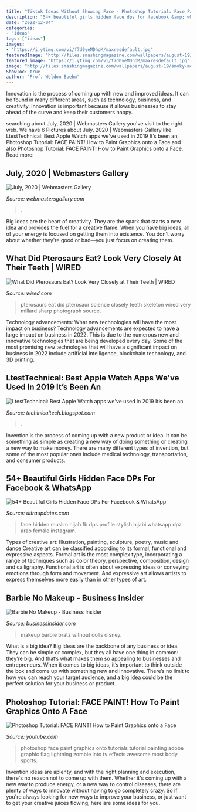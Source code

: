 ```yaml
---
title: "Tiktok Ideas Without Showing Face - Photoshop Tutorial: Face Paint! How To Paint Graphics Onto A Face"
description: "54+ beautiful girls hidden face dps for facebook &amp; whatsapp"
date: "2022-12-04"
categories:
- "ideas"
tags: ["ideas"]
images:
- "https://i.ytimg.com/vi/f7d0yeMDhoM/maxresdefault.jpg"
featuredImage: "http://files.smashingmagazine.com/wallpapers/august-19/smoky-mountain-bigfoot-conference/nocal/aug-19-smoky-mountain-bigfoot-conference-nocal-1280x800.jpg"
featured_image: "https://i.ytimg.com/vi/f7d0yeMDhoM/maxresdefault.jpg"
image: "http://files.smashingmagazine.com/wallpapers/august-19/smoky-mountain-bigfoot-conference/nocal/aug-19-smoky-mountain-bigfoot-conference-nocal-1280x800.jpg"
ShowToc: true
author: "Prof. Weldon Boehm"
---
```



Innovation is the process of coming up with new and improved ideas. It can be found in many different areas, such as technology, business, and creativity. Innovation is important because it allows businesses to stay ahead of the curve and keep their customers happy.

	

		
searching about July, 2020 | Webmasters Gallery you've visit to the right web. We have 6 Pictures about July, 2020 | Webmasters Gallery like LtestTechnical: Best Apple Watch apps we&#039;ve used in 2019 It’s been an, Photoshop Tutorial: FACE PAINT! How to Paint Graphics onto a Face and also Photoshop Tutorial: FACE PAINT! How to Paint Graphics onto a Face. Read more:
		
    
## July, 2020 | Webmasters Gallery

<img loading=lazy src="http://files.smashingmagazine.com/wallpapers/august-19/smoky-mountain-bigfoot-conference/nocal/aug-19-smoky-mountain-bigfoot-conference-nocal-1280x800.jpg" onerror="this.onerror=null;this.src='https://tse1.mm.bing.net/th?id=OIP.ZBHWxRf-9u6vRGm-ZlfO5wHaEo&amp;pid=15.1';" alt="July, 2020 | Webmasters Gallery">

_Source: webmastersgallery.com_

>. 

	

Big ideas are the heart of creativity. They are the spark that starts a new idea and provides the fuel for a creative flame. When you have big ideas, all of your energy is focused on getting them into existence. You don't worry about whether they're good or bad—you just focus on creating them.

    
## What Did Pterosaurs Eat? Look Very Closely At Their Teeth | WIRED

<img loading=lazy src="https://media.wired.com/photos/5f983268227dbb78ec30da9b/master/w_2560%2Cc_limit/Science_ptersour_SS22530489.jpg" onerror="this.onerror=null;this.src='https://tse2.mm.bing.net/th?id=OIP.T3laCBBkHlwnzd-WiLfbLQHaE8&amp;pid=15.1';" alt="What Did Pterosaurs Eat? Look Very Closely at Their Teeth | WIRED">

_Source: wired.com_

>pterosaurs eat did pterosaur science closely teeth skeleton wired very millard sharp photograph source. 

	

Technology advancements: What new technologies will have the most impact on business?
Technology advancements are expected to have a large impact on business in 2022. This is due to the numerous new and innovative technologies that are being developed every day. Some of the most promising new technologies that will have a significant impact on business in 2022 include artificial intelligence, blockchain technology, and 3D printing.

    
## LtestTechnical: Best Apple Watch Apps We&#039;ve Used In 2019 It’s Been An

<img loading=lazy src="https://lh5.googleusercontent.com/proxy/ySrKQaYjS9gyxh2LConac_MYYrkvyv99GhyQxVgDM9BghxFyJWdhKaaCnlq7_YRFvAjaE0W3Xm9NYb787dQylNm0D_PfdJZh3_w3sNhGYA=w1200-h630-p-k-no-nu" onerror="this.onerror=null;this.src='https://tse2.mm.bing.net/th?id=OIP.RpA6hGS32hc2VIVNEvtmXwHaEK&amp;pid=15.1';" alt="LtestTechnical: Best Apple Watch apps we&#039;ve used in 2019 It’s been an">

_Source: techinicaltech.blogspot.com_

>. 

	

Invention is the process of coming up with a new product or idea. It can be something as simple as creating a new way of doing something or creating a new way to make money. There are many different types of invention, but some of the most popular ones include medical technology, transportation, and consumer products.

    
## 54+ Beautiful Girls Hidden Face DPs For Facebook &amp; WhatsApp

<img loading=lazy src="https://www.ultraupdates.com/wp-content/uploads/2016/11/hidden-face-girl-images.jpg" onerror="this.onerror=null;this.src='https://tse2.mm.bing.net/th?id=OIP.1-O6Bl--vOwdCbJ79enhGgHaHa&amp;pid=15.1';" alt="54+ Beautiful Girls Hidden Face DPs For Facebook &amp; WhatsApp">

_Source: ultraupdates.com_

>face hidden muslim hijab fb dps profile stylish hijabi whatsapp dpz arab female instagram. 

	

Types of creative art: Illustration, painting, sculpture, poetry, music and dance
Creative art can be classified according to its formal, functional and expressive aspects. Formal art is the most complex type, incorporating a range of techniques such as color theory, perspective, composition, design and calligraphy. Functional art is often about expressing ideas or conveying emotions through form and movement. And expressive art allows artists to express themselves more easily than in other types of art.

    
## Barbie No Makeup - Business Insider

<img loading=lazy src="http://static4.businessinsider.com/image/51687234eab8ea932b000002/what-barbie-disney-and-the-bratz-dolls-look-like-without-makeup.jpg" onerror="this.onerror=null;this.src='https://tse4.mm.bing.net/th?id=OIP.RCiO7tY0EXCWi66de-1vzwHaDs&amp;pid=15.1';" alt="Barbie No Makeup - Business Insider">

_Source: businessinsider.com_

>makeup barbie bratz without dolls disney. 

	

What is a big idea?
Big ideas are the backbone of any business or idea. They can be simple or complex, but they all have one thing in common: they’re big. And that’s what makes them so appealing to businesses and entrepreneurs. When it comes to big ideas, it’s important to think outside the box and come up with something new and innovative. There’s no limit to how you can reach your target audience, and a big idea could be the perfect solution for your business or product.

    
## Photoshop Tutorial: FACE PAINT! How To Paint Graphics Onto A Face

<img loading=lazy src="https://i.ytimg.com/vi/f7d0yeMDhoM/maxresdefault.jpg" onerror="this.onerror=null;this.src='https://tse2.mm.bing.net/th?id=OIP.wn9ZmSzXjjpvzIAwdAfmwQHaEK&amp;pid=15.1';" alt="Photoshop Tutorial: FACE PAINT! How to Paint Graphics onto a Face">

_Source: youtube.com_

>photoshop face paint graphics onto tutorials tutorial painting adobe graphic flag lightning zombie into tv effects awesome most body sports. 

	

Invention ideas are aplenty, and with the right planning and execution, there's no reason not to come up with them. Whether it's coming up with a new way to produce energy, or a new way to control diseases, there are plenty of ways to innovate without having to go completely crazy. So if you're always looking for new ways to improve your business, or just want to get your creative juices flowing, here are some ideas for you.

